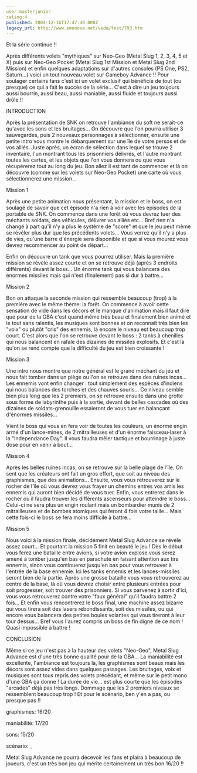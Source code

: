 ```yaml
---
user:masterjunior
rating:4
published: 2004-12-16T17:47:40.000Z
legacy_url: http://www.emunova.net/veda/test/793.htm
---
```

Et la série continue !!  

  

Après différents volets "mythiques" sur Neo-Geo (Metal Slug 1, 2, 3, 4, 5 et X) puis sur Neo-Geo Pocket (Metal Slug 1st Mission et Metal Slug 2nd Mission) et enfin quelques adaptations sur d'autres consoles (PS One, PS2, Saturn...) voici un tout nouveau volet sur Gameboy Advance !! Pour soulager certains fans c'est ici un volet exclusif qui bénéficie de tout (ou presque) ce qui a fait le succès de la série... C'est à dire un jeu toujours aussi bourrin, aussi beau, aussi maniable, aussi fluide et toujours aussi drôle !!  

  

INTRODUCTION  

  

Après la présentation de SNK on retrouve l'ambiance du soft ne serait-ce qu'avec les sons et les bruitages... On découvre que l'on pourra utiliser 3 sauvegardes, puis 2 nouveaux personnages à sélectionner, ensuite une petite intro vous montre le débarquement sur une île de votre persos et de vos alliés. Juste après, un écran de sélection dans lequel se trouve 2 inventaire, l'un montrant tous les prisonniers délivrés, et l'autre montrant toutes les cartes, et les objets que l'on vous donnera ou que vous récupérerez tout au long du jeu. Bon allez il est tant de commencer et là on découvre (comme sur les volets sur Neo-Geo Pocket) une carte où vous sélectionnerez une mission...  

  

Mission 1  

  

Après une petite animation nous présentant, la mission et le boss, on est soulagé de savoir que cet épisode n'a rien à voir avec les épisodes de la portable de SNK. On commence dans une forêt où vous devrez tuer des méchants soldats, des véhicules, délivrer vos alliés etc... Bref rien n'a changé à part qu'il n'y a plus le système de "score" et que le jeu peut même se révéler plus dur que les précédents volets... Vous verrez qu'il n'y a plus de vies, qu'une barre d'énergie sera disponible et que si vous mourez vous devrez recommencer au point de départ...   

  

Enfin on découvre un tank que vous pourrez utiliser. Mais la première mission se révèle assez courte et on se retrouve déjà (après 3 endroits différents) devant le boss... Un énorme tank qui vous balancera des énormes missiles mais qui n'est (finalement) pas si dur à battre...  

  

Mission 2  

  

Bon on attaque la seconde mission qui ressemble beaucoup (trop) à la première avec le même thème: la forêt. On commence à avoir cette sensation de vide dans les décors et le manque d'animation mais il faut dire que pour de la GBA c'est quand même très beau et finalement bien animé et le tout sans ralentis, les musiques sont bonnes et on reconnaît très bien les "voix" ou plutôt "cris" des ennemis, là encore le niveau est beaucoup trop court. C'est alors que l'on se retrouve devant le boss : 2 tanks à chenilles qui nous balancent en rafale des dizaines de missiles explosifs. Et c'est là qu'on se rend compte que la difficulté du jeu est bien croissante !  

  

Mission 3  

  

Une intro nous montre que notre général est le grand méchant du jeu et nous fait tomber dans un piège ou l'on se retrouve dans des ruines incas... Les ennemis vont enfin changer : tout simplement des espèces d'indiens qui nous balances des torches et des chauves souris... Ce niveau semble bien plus long que les 2 premiers, on se retrouve ensuite dans une grotte sous forme de labyrinthe puis à la sortie, devant de belles cascades où des dizaines de soldats-grenouille essaieront de vous tuer en balançant d'énormes missiles...  

  

Vient le boss qui vous en fera voir de toutes les couleurs, un énorme engin armé d'un lance-mines, de 2 mitrailleuses et d'un énorme faisceau-laser à la "Independance Day". Il vous faudra mêler tactique et bourrinage à juste dose pour en venir à bout...  

  

Mission 4  

  

Après les belles ruines incas, on se retrouve sur la belle plage de l'île. On sent que les créateurs ont fait un gros effort, que soit au niveau des graphismes, que des animations... Ensuite, vous vous retrouverez sur le rocher de l'île où vous devrez vous frayer un chemins entres vos amis les ennemis qui auront bien décidé de vous tuer. Enfin, vous entrerez dans le rocher où il faudra trouver les différents ascenseurs pour atteindre le boss... Celui-ci ne sera plus un engin roulant mais un bombardier munis de 2 mitrailleuses et de bombes atomiques qui feront 4 fois votre taille... Mais cette fois-ci le boss se fera moins difficile à battre...  

  

Mission 5  

  

Nous voici à la mission finale, décidément Metal Slug Advance se révèle assez court... Et pourtant la mission 5 finit en beauté le jeu ! Dès le début vous ferez une bataille entre avions, si votre avion explose vous serez amené à tomber jusqu'en bas en parachute en faisant attention aux tirs ennemis, sinon vous continuerez jusqu'en bas pour vous retrouver à l'entrée de la base ennemie. Ici les tanks ennemis et les lances-missiles seront bien de la partie. Après une grosse bataille vous vous retrouverez au centre de la base, là où vous devrez choisir entre plusieurs entrées pour soit progresser, soit trouver des prisonniers. Si vous parvenez à sortir d'ici, vous vous retrouverez contre votre "faux général" qu'il faudra battre 2 fois... Et enfin vous rencontrerez le boss final, une machine assez bizarre qui vous tirera soit des lasers rebondissants, soit des missiles, ou qui encore vous balancera des petites boules volantes qui vous tireront à leur tour dessus... Bref vous l'aurez compris un boss de fin digne de ce nom ! Quasi impossible à battre !  

  

CONCLUSION  

  

Même si ce jeu n'est pas à la hauteur des volets "Neo-Geo", Metal Slug Advance est d'une très bonne qualité pour de la GBA... La maniabilité est excellente, l'ambiance est toujours là, les graphismes sont beaux mais les décors sont assez vides dans quelques passages. Les bruitages, voix et musiques sont tous repris des volets précédant, et même sur le petit mono d'une GBA ça donne ! La durée de vie... est plus courte que les épisodes "arcades" déjà pas très longs. Dommage que les 2 premiers niveaux se ressemblent beaucoup trop ! Et pour le scénario, ben y'en a pas, ou presque pas !!   

  

graphismes: 16/20  

maniabilité: 17/20  

sons: 15/20  

scénario: \_  

  

Metal Slug Advance ne pourra décevoir les fans et plaira à beaucoup de joueurs, c'est un très bon jeu qui mérite certainement un très bon 16/20 !!